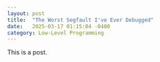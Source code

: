```yaml
---
layout: post
title:  "The Worst Segfault I've Ever Debugged"
date:   2025-03-17 01:15:04 -0400
category: Low-Level Programming
---
```

This is a post.